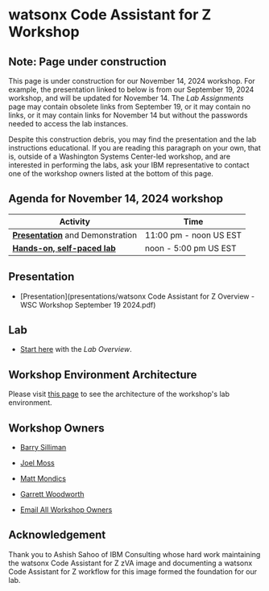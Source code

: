 # watsonx Code Assistant for Z Workshop

## Note: Page under construction
This page is under construction for our November 14, 2024 workshop.  For example, the presentation linked to below is from our September 19, 2024 workshop, and will be updated for November 14.    The *Lab Assignments* page may contain obsolete links from September 19, or it may contain no links, or it may contain links for November 14 but without the passwords needed to access the lab instances.

Despite this construction debris, you may find the presentation and the lab instructions educational.  If you are reading this paragraph on your own, that is, outside of a Washington Systems Center-led workshop, and are interested in performing the labs, ask your IBM representative to contact one of the workshop owners listed at the bottom of this page.

## Agenda for November 14, 2024 workshop

| Activity       | Time     | 
| ---                  | ---           |
| [**Presentation**](#presentation) and Demonstration             | 11:00 pm - noon US EST   |
| [**Hands-on, self-paced lab**](#lab)           | noon - 5:00 pm US EST      |

## Presentation

* [Presentation](presentations/watsonx Code Assistant for Z Overview - WSC Workshop September 19 2024.pdf)

## Lab

* [Start here](labs/overview.md) with the *Lab Overview*.

## Workshop Environment Architecture

Please visit [this page](workshop-architecture.md) to see the architecture of the workshop's lab environment.

## Workshop Owners

* [Barry Silliman](mailto:silliman@us.ibm.com)
* [Joel Moss](mailto:jmoss@us.ibm.com)
* [Matt Mondics](mailto:matt.mondics@ibm.com)
* [Garrett Woodworth](mailto:garrett.lee.woodworth@ibm.com)

* [Email All Workshop Owners](mailto:silliman@us.ibm.com,jmoss@us.ibm.com,matt.mondics@ibm.com,garrett.lee.woodworth@ibm.com)

## Acknowledgement

Thank you to Ashish Sahoo of IBM Consulting whose hard work maintaining the watsonx Code Assistant for Z zVA image and documenting a watsonx Code Assistant for Z workflow for this image formed the foundation for our lab.
